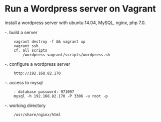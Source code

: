 # Run a Wordpress server on Vagrant

install a wordpress server with ubuntu 14.04, MySQL, nginx, php 7.0. 

-. build a server
```
	vagrant destroy -f && vagrant up
	vagrant ssh
	cf. all scripts
		/wordpress-vagrant/scripts/wordpress.sh
```

-. configure a wordpress server
```
	http://192.168.82.170
```
	
-. access to mysql
```
	- database password: 971097
	mysql -h 192.168.82.170 -P 3306 -u root -p
```

-. working directory
```
	/usr/share/nginx/html 
```
